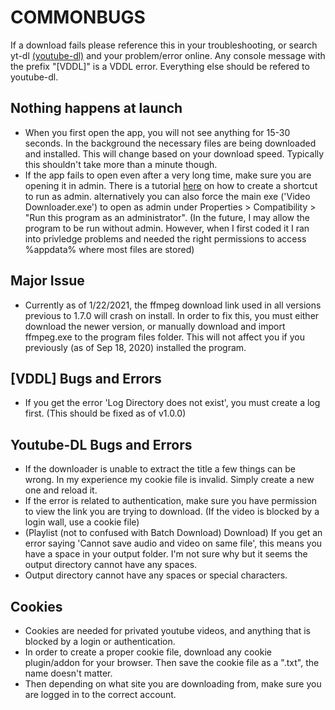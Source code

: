 # COMMONBUGS
If a download fails please reference this in your troubleshooting, or search yt-dl [(youtube-dl)](https://github.com/ytdl-org/youtube-dl) and your problem/error online.
Any console message with the prefix "[VDDL]" is a VDDL error. Everything else should be refered to youtube-dl.

## Nothing happens at launch
- When you first open the app, you will not see anything for 15-30 seconds. In the background the necessary files are being downloaded and installed. This will change based on your download speed. Typically this shouldn't take more than a minute though.
- If the app fails to open even after a very long time, make sure you are opening it in admin. There is a tutorial [here](https://raw.githubusercontent.com/Noonc/Noon-Video-Downloader/master/GitHubResources/shortcut.gif) on how to create a shortcut to run as admin. alternatively you can also force the main exe ('Video Downloader.exe') to open as admin under Properties > Compatibility > "Run this program as an administrator". (In the future, I may allow the program to be run without admin. However, when I first coded it I ran into privledge problems and needed the right permissions to access %appdata% where most files are stored)


## Major Issue
- Currently as of 1/22/2021, the ffmpeg download link used in all versions previous to 1.7.0 will crash on install. In order to fix this, you must either download the newer version, or manually download and import ffmpeg.exe to the program files folder. This will not affect you if you previously (as of Sep 18, 2020) installed the program.

## [VDDL] Bugs and Errors
- If you get the error 'Log Directory does not exist', you must create a log first. (This should be fixed as of v1.0.0)

## Youtube-DL Bugs and Errors
- If the downloader is unable to extract the title a few things can be wrong. In my experience my cookie file is invalid. Simply create a new one and reload it.
- If the error is related to authentication, make sure you have permission to view the link you are trying to download. (If the video is blocked by a login wall, use a cookie file)
- (Playlist (not to confused with Batch Download) Download) If you get an error saying 'Cannot save audio and video on same file', this means you have a space in your output folder. I'm not sure why but it seems the output directory cannot have any spaces.
- Output directory cannot have any spaces or special characters.


## Cookies
- Cookies are needed for privated youtube videos, and anything that is blocked by a login or authentication.
- In order to create a proper cookie file, download any cookie plugin/addon for your browser. Then save the cookie file as a ".txt", the name doesn't matter.
- Then depending on what site you are downloading from, make sure you are logged in to the correct account.


